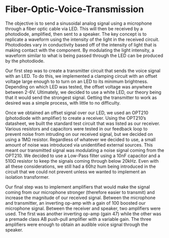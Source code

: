 # Fiber-Optic-Voice-Transmission
The objective is to send a sinusoidal analog signal using a microphone through a fiber optic cable via LED. This will then be received by a photodiode, amplified, then sent to a speaker. The key concept is to replicate a waveform using the intensity of the light in the received circuit. Photodiodes vary in conductivity based off of the intensity of light that is making contact with the component. By modulating the light intensity, a waveform similar to what is being passed through the LED can be produced by the photodiode. 

Our first step was to create a transmitter circuit that sends the voice signal with an LED. To do this, we implemented a clamping circuit with an offset voltage large enough to to turn on an LED to its minimum brightness. Depending on which LED was tested, the offset voltage was anywhere between 2-6V. Ultimately, we decided to use a white LED, our theory being that it would send the strongest signal. Getting the transmitter to work as desired was a simple process, with little to no difficulty.

Once we obtained an offset signal over our LED, we used an OPT210 (photodiode with amplifier) to create a receiver. Using the OPT210’s datasheet, we built the standard test circuit that was listed as our receiver. Various resistors and capacitors were tested in our feedback loop to prevent noise from intruding on our received signal, but we decided on using a 1MΩ resistor. Regardless of whatever we decided to use, a small amount of noise was introduced via unidentified external sources. This meant our transmitted signal was modulating a noise signal coming from the OPT210. We decided to use a Low-Pass filter using a 10nF capacitor and a 510Ω resistor to keep the signals coming through below 20kHz. Even with all these considerations, we still had a 60hz hum being introduced in the circuit that we could not prevent unless we wanted to implement an isolation transformer.

Our final step was to implement amplifiers that would make the signal coming from our microphone stronger (therefore easier to transmit) and increase the magnitude of our received signal. Between the microphone and transmitter, an inverting op-amp with a gain of 100 boosted our microphone signal. Between the receiver and speaker, two amplifiers were used. The first was another inverting op-amp (gain 47) while the other was a premade class AB push-pull amplifier with a variable gain. The three amplifiers were enough to obtain an audible voice signal through the speaker.

